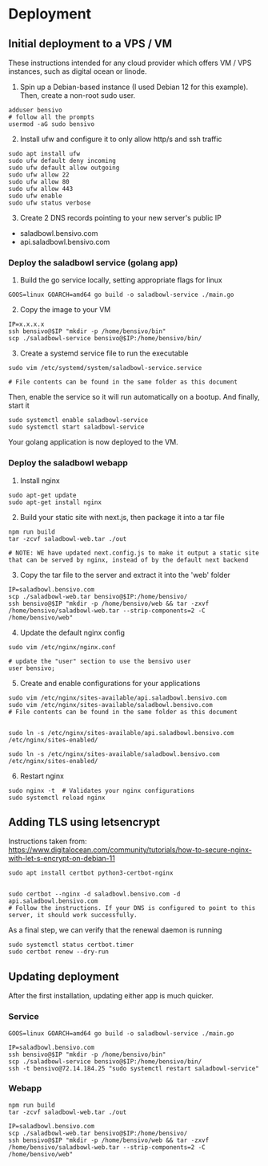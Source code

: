 # Deployment

## Initial deployment to a VPS / VM
These instructions intended for any cloud provider which offers VM / VPS instances, such as digital ocean or linode.

1. Spin up a Debian-based instance (I used Debian 12 for this example). Then, create a non-root sudo user.
```
adduser bensivo
# follow all the prompts
usermod -aG sudo bensivo
```

2. Install ufw and configure it to only allow http/s and ssh traffic
```
sudo apt install ufw
sudo ufw default deny incoming
sudo ufw default allow outgoing
sudo ufw allow 22
sudo ufw allow 80
sudo ufw allow 443
sudo ufw enable
sudo ufw status verbose
```
3. Create 2 DNS records pointing to your new server's public IP
- saladbowl.bensivo.com
- api.saladbowl.bensivo.com

### Deploy the saladbowl service (golang app)
1. Build the go service locally, setting appropriate flags for linux
```
GOOS=linux GOARCH=amd64 go build -o saladbowl-service ./main.go
```
2. Copy the image to your VM
```
IP=x.x.x.x
ssh bensivo@$IP "mkdir -p /home/bensivo/bin"
scp ./saladbowl-service bensivo@$IP:/home/bensivo/bin/
```
3. Create a systemd service file to run the executable
```
sudo vim /etc/systemd/system/saladbowl-service.service

# File contents can be found in the same folder as this document
```

Then, enable the service so it will run automatically on a bootup. And finally, start it
```
sudo systemctl enable saladbowl-service
sudo systemctl start saladbowl-service
```

Your golang application is now deployed to the VM.

### Deploy the saladbowl webapp
1. Install nginx
```
sudo apt-get update
sudo apt-get install nginx
```

2. Build your static site with next.js, then package it into a tar file
```
npm run build
tar -zcvf saladbowl-web.tar ./out

# NOTE: WE have updated next.config.js to make it output a static site that can be served by nginx, instead of by the default next backend
```

3. Copy the tar file to the server and extract it into the 'web' folder
```
IP=saladbowl.bensivo.com
scp ./saladbowl-web.tar bensivo@$IP:/home/bensivo/
ssh bensivo@$IP "mkdir -p /home/bensivo/web && tar -zxvf /home/bensivo/saladbowl-web.tar --strip-components=2 -C /home/bensivo/web"
```

4. Update the default nginx config
```
sudo vim /etc/nginx/nginx.conf

# update the "user" section to use the bensivo user
user bensivo;
```

5. Create and enable configurations for your applications
```
sudo vim /etc/nginx/sites-available/api.saladbowl.bensivo.com
sudo vim /etc/nginx/sites-available/saladbowl.bensivo.com
# File contents can be found in the same folder as this document


sudo ln -s /etc/nginx/sites-available/api.saladbowl.bensivo.com /etc/nginx/sites-enabled/

sudo ln -s /etc/nginx/sites-available/saladbowl.bensivo.com /etc/nginx/sites-enabled/
```

6. Restart nginx
```
sudo nginx -t  # Validates your nginx configurations
sudo systemctl reload nginx
```

## Adding TLS using letsencrypt
Instructions taken from: https://www.digitalocean.com/community/tutorials/how-to-secure-nginx-with-let-s-encrypt-on-debian-11
```
sudo apt install certbot python3-certbot-nginx


sudo certbot --nginx -d saladbowl.bensivo.com -d api.saladbowl.bensivo.com
# Follow the instructions. If your DNS is configured to point to this server, it should work successfully. 
```

As a final step, we can verify that the renewal daemon is running
```
sudo systemctl status certbot.timer
sudo certbot renew --dry-run
```


## Updating deployment

After the first installation, updating either app is much quicker.

### Service
```
GOOS=linux GOARCH=amd64 go build -o saladbowl-service ./main.go

IP=saladbowl.bensivo.com
ssh bensivo@$IP "mkdir -p /home/bensivo/bin"
scp ./saladbowl-service bensivo@$IP:/home/bensivo/bin/
ssh -t bensivo@72.14.184.25 "sudo systemctl restart saladbowl-service"
```

### Webapp
```
npm run build
tar -zcvf saladbowl-web.tar ./out

IP=saladbowl.bensivo.com
scp ./saladbowl-web.tar bensivo@$IP:/home/bensivo/
ssh bensivo@$IP "mkdir -p /home/bensivo/web && tar -zxvf /home/bensivo/saladbowl-web.tar --strip-components=2 -C /home/bensivo/web"
```